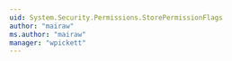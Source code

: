 ```yaml
---
uid: System.Security.Permissions.StorePermissionFlags
author: "mairaw"
ms.author: "mairaw"
manager: "wpickett"
---
```

